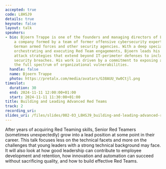 ```yaml
---
accepted: true
code: L8HSJ9
details: true
keynote: false
layout: talk
speakers:
- bio: Bjoern Trappe is one of the founders and managing directors of Laokoon Security,
    a company formed by a team of former offensive cybersecurity experts from the
    German armed forces and other security agencies. With a deep specialization in
    orchestrating and executing Red Team engagements, Bjoern leads his teams in comprehensive
    attack strategies that extend beyond IT-perimeter defenses to include physical
    security breaches. His work is driven by a commitment to exposing and addressing
    the full spectrum of organizational vulnerabilities.
  handle: false
  name: Bjoern Trappe
  photo: https://pretalx.com/media/avatars/G38AUU_Vw0Ctjl.png
timeslot:
  duration: 30
  end: 2024-11-11 12:00:00+01:00
  start: 2024-11-11 11:30:00+01:00
title: Building and Leading Advanced Red Teams
track: 2
recording_uri: 
slides_uri: /files/slides/002-03_L8HSJ9_building-and-leading-advanced-red-teams.pdf
---
```


After years of acquiring Red Teaming skills, Senior Red Teamers (sometimes unexpectedly) grow into a lead position at some point in their career.
This talk focuses less on the technical facets and more on the challenges that young leaders with a strong technical background may face.
It will also look at how good leadership can contribute to employee development and retention, how innovation and automation can succeed without sacrificing quality, and how to build effective Red Teams.
